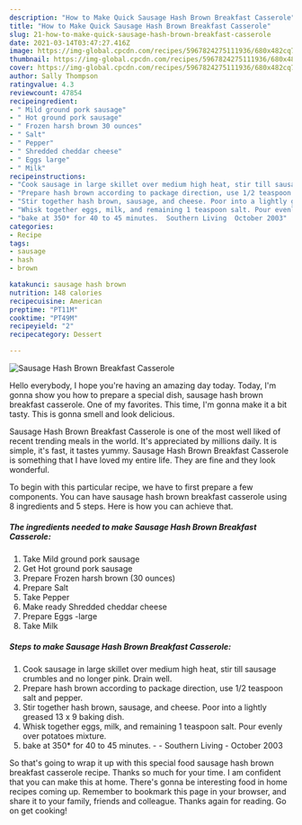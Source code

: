 ```yaml
---
description: "How to Make Quick Sausage Hash Brown Breakfast Casserole"
title: "How to Make Quick Sausage Hash Brown Breakfast Casserole"
slug: 21-how-to-make-quick-sausage-hash-brown-breakfast-casserole
date: 2021-03-14T03:47:27.416Z
image: https://img-global.cpcdn.com/recipes/5967824275111936/680x482cq70/sausage-hash-brown-breakfast-casserole-recipe-main-photo.jpg
thumbnail: https://img-global.cpcdn.com/recipes/5967824275111936/680x482cq70/sausage-hash-brown-breakfast-casserole-recipe-main-photo.jpg
cover: https://img-global.cpcdn.com/recipes/5967824275111936/680x482cq70/sausage-hash-brown-breakfast-casserole-recipe-main-photo.jpg
author: Sally Thompson
ratingvalue: 4.3
reviewcount: 47854
recipeingredient:
- " Mild ground pork sausage"
- " Hot ground pork sausage"
- " Frozen harsh brown 30 ounces"
- " Salt"
- " Pepper"
- " Shredded cheddar cheese"
- " Eggs large"
- " Milk"
recipeinstructions:
- "Cook sausage in large skillet over medium high heat, stir till sausage crumbles and no longer pink. Drain well."
- "Prepare hash brown according to package direction, use 1/2 teaspoon salt and pepper."
- "Stir together hash brown, sausage, and cheese. Poor into a lightly greased 13 x 9 baking dish."
- "Whisk together eggs, milk, and remaining 1 teaspoon salt. Pour evenly over potatoes mixture."
- "bake at 350* for 40 to 45 minutes.  Southern Living  October 2003"
categories:
- Recipe
tags:
- sausage
- hash
- brown

katakunci: sausage hash brown 
nutrition: 148 calories
recipecuisine: American
preptime: "PT11M"
cooktime: "PT49M"
recipeyield: "2"
recipecategory: Dessert

---
```



![Sausage Hash Brown Breakfast Casserole](https://img-global.cpcdn.com/recipes/5967824275111936/680x482cq70/sausage-hash-brown-breakfast-casserole-recipe-main-photo.jpg)

Hello everybody, I hope you're having an amazing day today. Today, I'm gonna show you how to prepare a special dish, sausage hash brown breakfast casserole. One of my favorites. This time, I'm gonna make it a bit tasty. This is gonna smell and look delicious.



Sausage Hash Brown Breakfast Casserole is one of the most well liked of recent trending meals in the world. It's appreciated by millions daily. It is simple, it's fast, it tastes yummy. Sausage Hash Brown Breakfast Casserole is something that I have loved my entire life. They are fine and they look wonderful.


To begin with this particular recipe, we have to first prepare a few components. You can have sausage hash brown breakfast casserole using 8 ingredients and 5 steps. Here is how you can achieve that.

<!--inarticleads1-->

##### The ingredients needed to make Sausage Hash Brown Breakfast Casserole:

1. Take  Mild ground pork sausage
1. Get  Hot ground pork sausage
1. Prepare  Frozen harsh brown (30 ounces)
1. Prepare  Salt
1. Take  Pepper
1. Make ready  Shredded cheddar cheese
1. Prepare  Eggs -large
1. Take  Milk




<!--inarticleads2-->

##### Steps to make Sausage Hash Brown Breakfast Casserole:

1. Cook sausage in large skillet over medium high heat, stir till sausage crumbles and no longer pink. Drain well.
1. Prepare hash brown according to package direction, use 1/2 teaspoon salt and pepper.
1. Stir together hash brown, sausage, and cheese. Poor into a lightly greased 13 x 9 baking dish.
1. Whisk together eggs, milk, and remaining 1 teaspoon salt. Pour evenly over potatoes mixture.
1. bake at 350* for 40 to 45 minutes. -  - Southern Living  - October 2003




So that's going to wrap it up with this special food sausage hash brown breakfast casserole recipe. Thanks so much for your time. I am confident that you can make this at home. There's gonna be interesting food in home recipes coming up. Remember to bookmark this page in your browser, and share it to your family, friends and colleague. Thanks again for reading. Go on get cooking!
